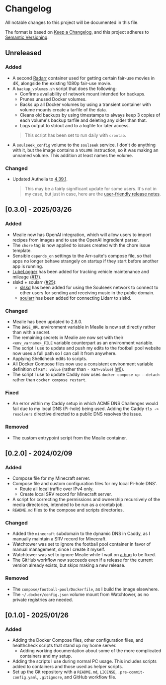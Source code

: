 # Changelog
All notable changes to this project will be documented in this file.

The format is based on [Keep a Changelog](https://keepachangelog.com/en/1.1.0/),
and this project adheres to [Semantic Versioning](https://semver.org/spec/v2.0.0.html).


## Unreleased
### Added
- A second [Radarr](https://radarr.video/) container used for getting certain fair-use movies in 4K, alongside the existing 1080p fair-use movie.
- A `backup_volumes.sh` script that does the following:
  - Confirms availability of network mount intended for backups.
  - Prunes unused Docker volumes.
  - Backs up all Docker volumes by using a transient container with volume mounts create a tarfile of the data.
  - Cleans old backups by using timestamps to always keep 3 copies of each volume's backup tarfile and deleting any older than that.
  - Logs output to stdout and to a logfile for later access.
  > This script has been set to run daily with `crontab`.
- A `soulseek_config` volume to the `soulseek` service. I don't do anything with it, but the image contains a `VOLUME` instruction, so it was making an unnamed volume. This addition at least names the volume.

### Changed
- Updated Authelia to [4.39.1](https://github.com/authelia/authelia/releases/tag/v4.39.1).
  > This may be a fairly significant update for some users. It's not in my case, but just in case, here are the [user-friendly release notes](https://www.authelia.com/blog/4.39-release-notes/).


## [0.3.0] - 2025/03/26
### Added
- Mealie now has OpenAI integration, which will allow users to import recipes from images and to use the OpenAI ingredient parser.
- The `chore` tag is now applied to issues created with the chore issue template.
- Sensible `depends_on` settings to the Arr-suite's compose file, so that apps no longer behave strangely on startup if they start before another app is running.
- [LubeLogger](https://github.com/hargata/lubelog) has been added for tracking vehicle maintenance and mileage ([#17](https://github.com/matthewkdies/homeserver/issues/17)).
- slskd + soularr ([#25](https://github.com/matthewkdies/homeserver/issues/25)):
  - [slskd](https://github.com/slskd/slskd?tab=readme-ov-file#slskd) has been added for using the Soulseek network to connect to other users for sending and receiving music in the public domain.
  - [soularr](https://github.com/mrusse/soularr?tab=readme-ov-file#about) has been added for connecting Lidarr to slskd.

### Changed
- Mealie has been updated to 2.8.0.
- The `BASE_URL` environment variable in Mealie is now set directly rather than with a secret.
- The remaining secrets in Mealie are now set with their `<env_varname>_FILE` variable counterpart as an environment variable.
- The script I use to update and push my edits to the football pool website now uses a full path so I can call it from anywhere.
- Applying Shellcheck edits to scripts.
- All Docker Compose files now use a consistent environment variable definition of `KEY: value` (rather than `- KEY=value`) ([#6](https://github.com/matthewkdies/homeserver/issues/6)).
- The script I use to update Caddy now uses `docker compose up --detach` rather than `docker compose restart`.

### Fixed
- An error within my Caddy setup in which ACME DNS Challenges would fail due to my local DNS (Pi-hole) being used. Adding the Caddy `tls -> resolvers` directive directed to a public DNS resolves the issue.

### Removed
- The custom entrypoint script from the Mealie container.


## [0.2.0] - 2024/02/09
### Added
- Compose file for my Minecraft server.
- Compose file and custom configuration files for my local Pi-hole DNS'.
  - Route all local traffic over IPv4 only.
  - Create local SRV record for Minecraft server.
- A script for correcting the permissions and ownership recursively of the media directories, intended to be run as a crontab job.
- `README.md` files to the compose and scripts directories.

### Changed
- Added the `minecraft` subdomain to the dynamic DNS in Caddy, as I manually maintain a SRV record for Minecraft.
- Watchtower was set to ignore the football pool container in favor of manual management, since I create it myself.
- Watchtower was set to ignore Mealie while I wait on [a bug](https://github.com/mealie-recipes/mealie/issues/4563) to be fixed.
- The GitHub workflow now succeeds even if a release for the current version already exists, but skips making a new release.

### Removed
- The `compose/football-pool/Dockerfile`, as I build the image elsewhere.
- The `~/.docker/config.json` volume mount from Watchtower, as no private registries are needed.


## [0.1.0] - 2025/01/26
### Added
- Adding the Docker Compose files, other configuration files, and healthcheck scripts that stand up my home server.
  - Adding working documentation about some of the more complicated containers and my setup.
- Adding the scripts I use during normal PC usage. This includes scripts added to containers and those used as helper scripts.
- Set up the Git repository with a `README.md`, `LICENSE`, `.pre-commit-config.yaml`, `.gitignore`, and GitHub workflow file.
